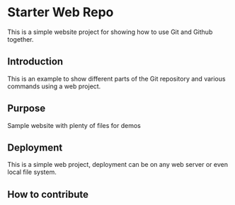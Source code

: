 # Starter Web Repo
This is a simple website project for showing how to use Git and Github together.

## Introduction
This is an example to show different parts of the Git repository and various commands using a web project.

## Purpose
Sample website with plenty of files for demos

## Deployment
This is a simple web project, deployment can be on any web server or even local file system.

## How to contribute

